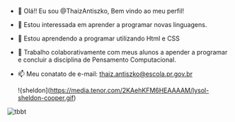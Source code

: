 - 👋 Olá!! Eu sou @ThaizAntiszko, Bem vindo ao meu perfil!
- 👀 Estou interessada em aprender a programar novas linguagens.
- 🌱 Estou aprendendo a programar utilizando Html e CSS
- 💞️ Trabalho colaborativamente com meus alunos a apender a  programar e concluir a disciplina de Pensamento Computacional.
- 📫 Meu conatato de e-mail: thaiz.antiszko@escola.pr.gov.br

  !{sheldon](https://media.tenor.com/2KAehKFM6HEAAAAM/lysol-sheldon-cooper.gif)

![tbbt](https://media.tenor.com/S_zsRKIRnZoAAAAM/the-big-bang-theory-sheldon-cooper.gif)

